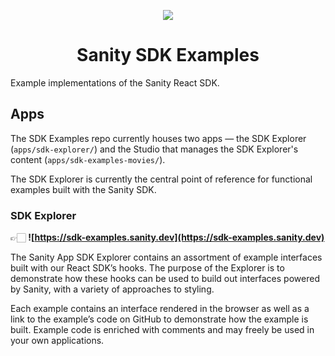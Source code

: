 <p align="center">
  <a href="https://sanity.io">
    <img src="https://cdn.sanity.io/images/3do82whm/next/1dfce9dde7a62ccaa8e8377254a1e919f6c07ad3-128x128.svg" />
  </a>
  <h1 align="center">Sanity SDK Examples</h1>
</p>

Example implementations of the Sanity React SDK.

## Apps

The SDK Examples repo currently houses two apps — the SDK Explorer (`apps/sdk-explorer/`) and the Studio that manages the SDK Explorer's content (`apps/sdk-examples-movies/`).

The SDK Explorer is currently the central point of reference for functional examples built with the Sanity SDK.

### SDK Explorer

👉🏻 **![https://sdk-examples.sanity.dev](https://sdk-examples.sanity.dev)**

The Sanity App SDK Explorer contains an assortment of example interfaces built with our React SDK’s hooks. The purpose of the Explorer is to demonstrate how these hooks can be used to build out interfaces powered by Sanity, with a variety of approaches to styling.

Each example contains an interface rendered in the browser as well as a link to the example’s code on GitHub to demonstrate how the example is built. Example code is enriched with comments and may freely be used in your own applications.
